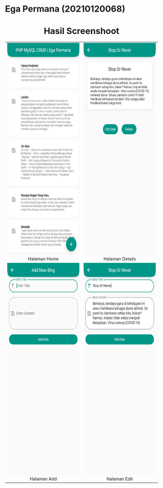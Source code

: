 # Ega Permana (20210120068)

<div align="center">
  <h1>Hasil Screenshoot</h1>
  <table>
    <tr>
      <td align="center">
        <img src="folder_screenshoot/home.png" alt="Halaman Home" height="700">
        <br>Halaman Home
      </td>
      <td align="center">
        <img src="folder_screenshoot/details.png" alt="Halaman Details" height="700">
        <br>Halaman Details
      </td>
    </tr>
    <tr>
      <td align="center">
        <img src="folder_screenshoot/add.png" alt="Halaman Add" height="700">
        <br>Halaman Add
      </td>
      <td align="center">
        <img src="folder_screenshoot/edit.png" alt="Halaman Edit" height="700">
        <br>Halaman Edit
      </td>
    </tr>
  </table>
</div>




